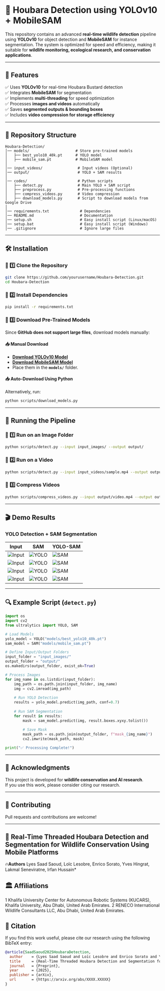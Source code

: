 # 📌 Houbara Detection using YOLOv10 + MobileSAM

This repository contains an advanced **real-time wildlife detection** pipeline using **YOLOv10** for object detection and **MobileSAM** for instance segmentation. The system is optimized for speed and efficiency, making it suitable for **wildlife monitoring, ecological research, and conservation applications**.

---

## 🚀 Features
✅ Uses **YOLOv10** for real-time Houbara Bustard detection  
✅ Integrates **MobileSAM** for segmentation  
✅ Implements **multi-threading** for speed optimization  
✅ Processes **images and videos** automatically  
✅ Saves **segmented outputs & bounding boxes**  
✅ Includes **video compression for storage efficiency**  

---

## 📂 Repository Structure
```
Houbara-Detection/
│── models/                     # Store pre-trained models
│   ├── best_yolo10_40k.pt      # YOLO model
│   ├── mobile_sam.pt           # MobileSAM model
│
│── input_videos/                # Input videos (Optional)
│── output/                      # YOLO + SAM results
│
│── codes/                       # Python scripts
│   ├── detect.py                # Main YOLO + SAM script
│   ├── preprocess.py            # Pre-processing functions
│   ├── compress_videos.py       # Video compression
│   ├── download_models.py       # Script to download models from Google Drive
│
│── requirements.txt              # Dependencies
│── README.md                     # Documentation
│── setup.sh                      # Easy install script (Linux/macOS)
│── setup.bat                     # Easy install script (Windows)
│── .gitignore                    # Ignore large files
```

---

## 🛠 Installation
### 🔹 1️⃣ Clone the Repository
```bash
git clone https://github.com/yourusername/Houbara-Detection.git
cd Houbara-Detection
```

### 🔹 2️⃣ Install Dependencies
```bash
pip install -r requirements.txt
```

### 🔹 3️⃣ Download Pre-Trained Models
Since **GitHub does not support large files**, download models manually:

#### 📥 **Manual Download**
- **[Download YOLOv10 Model]([https://drive.google.com/your_yolo_model_link](https://drive.google.com/file/d/1FYPtoh3wwqxAIctzq3ZbP6ddzAQz38IX/view?usp=sharing))**  
- **[Download MobileSAM Model]([https://drive.google.com/your_sam_model_link](https://drive.google.com/file/d/1XrQ833nzhRd3kxPduLbemi3Xi4xNcY6n/view?usp=sharing))**  
- Place them in the **`models/`** folder.

#### 📥 **Auto-Download Using Python**
Alternatively, run:
```bash
python scripts/download_models.py
```

---

## 🎯 Running the Pipeline

### 📌 **1️⃣ Run on an Image Folder**
```bash
python scripts/detect.py --input input_images/ --output output/
```

### 📌 **2️⃣ Run on a Video**
```bash
python scripts/detect.py --input input_videos/sample.mp4 --output output/
```

### 📌 **3️⃣ Compress Videos**
```bash
python scripts/compress_videos.py --input output/video.mp4 --output output/compressed.mp4
```

---

## 🎬 Demo Results
### **YOLO Detection + SAM Segmentation**
| Input | SAM | YOLO-SAM |
|--------|------------|-------------|
| ![Input](examples/1200-143-_jpeg.rf.aa5b7463a07b7f5688718cd4aa599109.jpg) | ![YOLO](examples/1200-143-_jpeg.rf.aa5b7463a07b7f5688718cd4aa599109_de.jpg) | ![SAM](examples/1200-143-_jpeg.rf.aa5b7463a07b7f5688718cd4aa599109_overlay.jpg) |
| ![Input](examples/1200-137-_jpeg.rf.85c938539a8f32b4f508e14b9be15f1e.jpg) | ![YOLO](examples/1200-137-_jpeg.rf.85c938539a8f32b4f508e14b9be15f1e_de.jpg) | ![SAM](examples/1200-137-_jpeg.rf.85c938539a8f32b4f508e14b9be15f1e_overlay.jpg) |
| ![Input](examples/1200-118-_jpeg.rf.e8cd7b21f51742a41390acf8b4f80270.jpg) | ![YOLO](examples/1200-118-_jpeg.rf.e8cd7b21f51742a41390acf8b4f80270_de.jpg) | ![SAM](examples/1200-118-_jpeg.rf.e8cd7b21f51742a41390acf8b4f80270_overlay.jpg) |
| ![Input](examples/1200-100-_jpeg.rf.f90b8d2bd3ffb6a6d607d13fe62fcb8d.jpg) | ![YOLO](examples/1200-100-_jpeg.rf.f90b8d2bd3ffb6a6d607d13fe62fcb8d_de.jpg) | ![SAM](examples/1200-100-_jpeg.rf.f90b8d2bd3ffb6a6d607d13fe62fcb8d_overlay.jpg) |



---

## 🔍 Example Script (`detect.py`)

```python
import os
import cv2
from ultralytics import YOLO, SAM

# Load Models
yolo_model = YOLO("models/best_yolo10_40k.pt")
sam_model = SAM("models/mobile_sam.pt")

# Define Input/Output Folders
input_folder = "input_images/"
output_folder = "output/"
os.makedirs(output_folder, exist_ok=True)

# Process Images
for img_name in os.listdir(input_folder):
    img_path = os.path.join(input_folder, img_name)
    img = cv2.imread(img_path)
    
    # Run YOLO Detection
    results = yolo_model.predict(img_path, conf=0.7)
    
    # Run SAM Segmentation
    for result in results:
        mask = sam_model.predict(img, result.boxes.xyxy.tolist())
        
        # Save Mask
        mask_path = os.path.join(output_folder, f"mask_{img_name}")
        cv2.imwrite(mask_path, mask)

print("✅ Processing Complete!")
```

---

## 📜 **Acknowledgments**
This project is developed for **wildlife conservation and AI research**.  
If you use this work, please consider citing our research.

---

## 🤝 Contributing
Pull requests and contributions are welcome!  

---

## 📌 Real-Time Threaded Houbara Detection and Segmentation for Wildlife Conservation Using Mobile Platforms
🔥**Authors**
Lyes Saad Saoud, Loïc Lesobre, Enrico Sorato, Yves Hingrat, Lakmal Seneviratne, Irfan Hussain*

## 🏛 Affiliations
1 Khalifa University Center for Autonomous Robotic Systems (KUCARS), Khalifa University, Abu Dhabi, United Arab Emirates.
2 RENECO International Wildlife Consultants LLC, Abu Dhabi, United Arab Emirates.


## 📖 Citation

If you find this work useful, please cite our research using the following BibTeX entry:

```bibtex
@article{SaadSaoud2025HoubaraDetection, 
  author    = {Lyes Saad Saoud and Loïc Lesobre and Enrico Sorato and Yves Hingrat and Lakmal Seneviratne and Irfan Hussain},
  title     = {Real-Time Threaded Houbara Detection and Segmentation for Wildlife Conservation Using Mobile Platforms},
  journal   = {Preprint},
  year      = {2025},
  publisher = {arXiv},
  url       = {https://arxiv.org/abs/XXXX.XXXXX}
}


